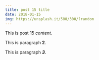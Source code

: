 ```yaml
---
title: post 15 title
date: 2018-01-15
img: https://unsplash.it/500/300/?random
---
```

This is post 15 *content*.

This is paragraph **2**.

This is paragraph ***3***.
